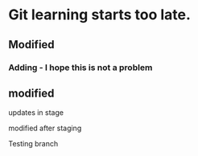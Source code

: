 # Git learning starts too late.

## Modified

### Adding - I hope this is not a problem

## modified

updates in stage

modified after staging

Testing branch
